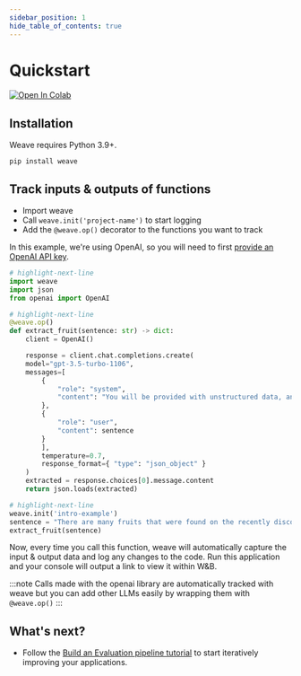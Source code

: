 ```yaml
---
sidebar_position: 1
hide_table_of_contents: true
---
```


# Quickstart

<a target="_blank" href="http://wandb.me/weave_colab">
  <img src="https://colab.research.google.com/assets/colab-badge.svg" alt="Open In Colab"/>
</a>

## Installation

Weave requires Python 3.9+.

`pip install weave`

## Track inputs & outputs of functions

- Import weave
- Call `weave.init('project-name')` to start logging
- Add the `@weave.op()` decorator to the functions you want to track

In this example, we're using OpenAI, so you will need to first [provide an OpenAI API key](https://platform.openai.com/docs/quickstart/step-2-setup-your-api-key).

```python
# highlight-next-line
import weave
import json
from openai import OpenAI

# highlight-next-line
@weave.op()
def extract_fruit(sentence: str) -> dict:
    client = OpenAI()

    response = client.chat.completions.create(
    model="gpt-3.5-turbo-1106",
    messages=[
        {
            "role": "system",
            "content": "You will be provided with unstructured data, and your task is to parse it one JSON dictionary with fruit, color and flavor as keys."
        },
        {
            "role": "user",
            "content": sentence
        }
        ],
        temperature=0.7,
        response_format={ "type": "json_object" }
    )
    extracted = response.choices[0].message.content
    return json.loads(extracted)

# highlight-next-line
weave.init('intro-example')
sentence = "There are many fruits that were found on the recently discovered planet Goocrux. There are neoskizzles that grow there, which are purple and taste like candy."
extract_fruit(sentence)
```

Now, every time you call this function, weave will automatically capture the input & output data and log any changes to the code.
Run this application and your console will output a link to view it within W&B.

:::note
Calls made with the openai library are automatically tracked with weave but you can add other LLMs easily by wrapping them with `@weave.op()`
:::

## What's next?

- Follow the [Build an Evaluation pipeline tutorial](/tutorial-eval) to start iteratively improving your applications.
